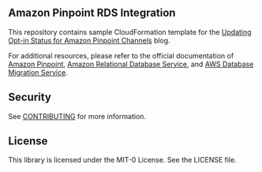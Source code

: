 ## Amazon Pinpoint RDS Integration

This repository contains sample CloudFormation template for the [Updating Opt-in Status for Amazon Pinpoint Channels](https://aws.amazon.com/blogs/messaging-and-targeting/category/messaging/amazon-pinpoint-messaging/) blog.

For additional resources, please refer to the official documentation of [Amazon Pinpoint](https://docs.aws.amazon.com/pinpoint/latest/userguide/welcome.html), [Amazon Relational Database Service](https://docs.aws.amazon.com/AmazonRDS/latest/UserGuide/Welcome.html), and [AWS Database Migration Service](https://docs.aws.amazon.com/dms/latest/userguide/Welcome.html).

## Security

See [CONTRIBUTING](CONTRIBUTING.md#security-issue-notifications) for more information.

## License

This library is licensed under the MIT-0 License. See the LICENSE file.
